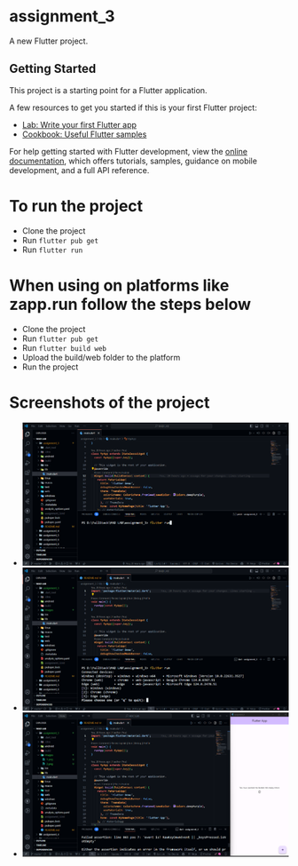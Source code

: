# assignment_3

A new Flutter project.

## Getting Started

This project is a starting point for a Flutter application.

A few resources to get you started if this is your first Flutter project:

- [Lab: Write your first Flutter app](https://docs.flutter.dev/get-started/codelab)
- [Cookbook: Useful Flutter samples](https://docs.flutter.dev/cookbook)

For help getting started with Flutter development, view the
[online documentation](https://docs.flutter.dev/), which offers tutorials,
samples, guidance on mobile development, and a full API reference.

# To run the project

- Clone the project
- Run `flutter pub get`
- Run `flutter run`

# When using on platforms like zapp.run follow the steps below

- Clone the project
- Run `flutter pub get`
- Run `flutter build web`
- Upload the build/web folder to the platform
- Run the project

# Screenshots of the project

- ![Screenshot 1](images/1.png)
- ![Screenshot 2](images/2.png)
- ![Screenshot 3](images/3.png)
